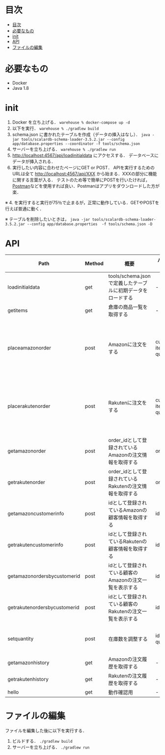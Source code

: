# 目次
- [目次](#目次)
- [必要なもの](#必要なもの)
- [init](#init)
- [API](#api)
- [ファイルの編集](#ファイルの編集)
# 必要なもの
- Docker
- Java 1.8

# init
1. Docker を立ち上げる．
`warehouse % docker-compose up -d`
2. 以下を実行．
`warehouse % ./gradlew build`
3. schema.json に書かれたテーブルを作成（データの挿入はなし）．
`java -jar tools/scalardb-schema-loader-3.5.2.jar --config app/database.properties --coordinator -f tools/schema.json`
4. サーバーを立ち上げる．
`warehouse % ./gradlew run`
5. <http://localhost:4567/api/loadinitialdata> にアクセスする．  データベースにデータが挿入される．
6. 実行したい内容に合わせたページにGET or POST．
APIを実行するためのURLは全て <http://localhost:4567/api/XXX> から始まる．XXXの部分に機能に関する言葉が入る．
テストのため等で簡単にPOSTを行いたければ，[Postman](https://www.postman.com/)などを使用すれば良い．Postmanはアプリをダウンロードした方が楽．

※ 4. を実行すると実行が75％で止まるが，正常に動作している．GETやPOSTを行えば普通に動く．

※ テーブルを削除したいときは，
`java -jar tools/scalardb-schema-loader-3.5.2.jar --config app/database.properties  -f tools/schema.json -D`

# API

| Path                         | Method | 概要                                              | パラメータ名                           | 型                    | 内容                                                         |
| ---------------------------- | ------ | ------------------------------------------------- | -------------------------------------- | --------------------- | ------------------------------------------------------------ |
| loadinitialdata              | get    | tools/schema.jsonで定義したテーブルに初期データをロードする | -                                      | -                     | -                                                            |
| getitems                     | get    | 倉庫の商品一覧を取得する                          | -                                      | -                     | -                                                            |
| placeamazonorder             | post   | Amazonに注文をする                                | customer_id <br> item_id <br> quantity | int <br> int <br> int | Amazonのカスタマーid <br> Amazonのアイテムid <br> 注文数量   |
| placerakutenorder            | post   | Rakutenに注文をする                               | customer_id <br> item_id <br> quantity | int <br> int <br> int | Rakutenのカスタマーid <br> Rakutenのアイテムid <br> 注文数量 |
| getamazonorder               | post   | order_idとして登録されているAmazonの注文情報を取得する                            | order_id                               | int                   | Amazonの注文id                                               |
| getrakutenorder              | post   | order_idとして登録されているRakutenの注文情報を取得する                           | order_id                               | int                   | Rakutenの注文id                                              |
| getamazoncustomerinfo        | post   | idとして登録されているAmazonの顧客情報を取得する                        | id                                     | int                   | Amazonの顧客id                                               |
| getrakutencustomerinfo       | post   | idとして登録されているRakutenの顧客情報を取得する                       | id                                     | int                   | Rakutenの顧客id                                              |
| getamazonordersbycustomerid  | post   | idとして登録されている顧客のAmazonの注文一覧を表示する                        | id                                     | int                   | Amazonのカスタマーid                                         |
| getrakutenordersbycustomerid | post   | idとして登録されている顧客のRakutenの注文一覧を表示する                       | id                                     | int                   | Rakutenのカスタマーid                                        |
| setquantity                  | post   | 在庫数を調整する                                  | id   <br> quantity                     | int<br>int            | 商品id<br>増減させる数量                                     |
| getamazonhistory             | get    | Amazonの注文履歴を取得する                        | -                                      | -                     | -                                                            |
| getrakutenhistory            | get    | Rakutenの注文履歴を取得する                       | -                                      | -                     | -                                                            |
| hello                        | get    | 動作確認用                                        | -                                      | -                     | -                                                            |
# ファイルの編集

ファイルを編集した後に以下を実行する．
1. ビルドする．
`./gradlew build`
2. サーバーを立ち上げる．
`./gradlew run`
